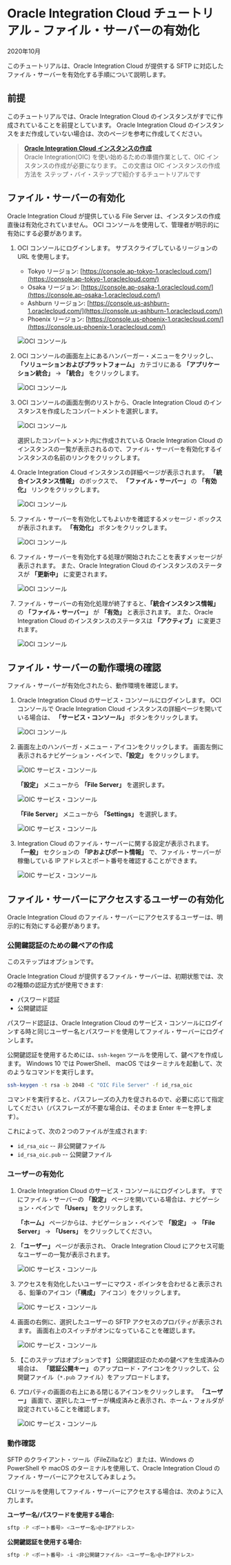 # Oracle Integration Cloud チュートリアル - ファイル・サーバーの有効化

2020年10月

このチュートリアルは、Oracle Integration Cloud が提供する SFTP に対応したファイル・サーバーを有効化する手順について説明します。

## 前提

このチュートリアルでは、Oracle Integration Cloud のインスタンスがすでに作成されていることを前提としています。
Oracle Integration Cloud のインスタンスをまだ作成していない場合は、次のページを参考に作成してください。

> **[Oracle Integration Cloud インスタンスの作成](https://community.oracle.com/docs/DOC-1037470)**  
> Oracle Integration(OIC) を使い始めるための準備作業として、OIC インスタンスの作成が必要になります。
> この文書は OIC インスタンスの作成方法を ステップ・バイ・ステップで紹介するチュートリアルです

## ファイル・サーバーの有効化

Oracle Integration Cloud が提供している File Server は、インスタンスの作成直後は有効化されていません。
OCI コンソールを使用して、管理者が明示的に有効にする必要があります。

1.  OCI コンソールにログインします。
    サブスクライブしているリージョンの URL を使用します。

    - Tokyo リージョン: [https://console.ap-tokyo-1.oraclecloud.com/](https://console.ap-tokyo-1.oraclecloud.com/)
    - Osaka リージョン: [https://console.ap-osaka-1.oraclecloud.com/](https://console.ap-osaka-1.oraclecloud.com/)
    - Ashburn リージョン: [https://console.us-ashburn-1.oraclecloud.com/](https://console.us-ashburn-1.oraclecloud.com/)
    - Phoenix リージョン: [https://console.us-phoenix-1.oraclecloud.com/](https://console.us-phoenix-1.oraclecloud.com/)

    ![OCI コンソール](images/ss001.png)

1.  OCI コンソールの画面左上にあるハンバーガー・メニューをクリックし、 **「ソリューションおよびプラットフォーム」** カテゴリにある **「アプリケーション統合」** → **「統合」** をクリックします。

    ![OCI コンソール](images/ss002.png)

1.  OCI コンソールの画面左側のリストから、Oracle Integration Cloud のインスタンスを作成したコンパートメントを選択します。

    ![OCI コンソール](images/ss003.png)

    選択したコンパートメント内に作成されている Oracle Integration Cloud のインスタンスの一覧が表示されるので、ファイル・サーバーを有効化するインスタンスの名前のリンクをクリックします。

1.  Oracle Integration Cloud インスタンスの詳細ページが表示されます。
    **「統合インスタンス情報」** のボックスで、 **「ファイル・サーバー」** の **「有効化」** リンクをクリックします。

    ![OCI コンソール](images/ss004.png)

1.  ファイル・サーバーを有効化してもよいかを確認するメッセージ・ボックスが表示されます。
    **「有効化」** ボタンをクリックします。

    ![OCI コンソール](images/ss006.png)

1.  ファイル・サーバーを有効化する処理が開始されたことを表すメッセージが表示されます。
    また、Oracle Integration Cloud のインスタンスのステータスが **「更新中」** に変更されます。

    ![OCI コンソール](images/ss007.png)

1.  ファイル・サーバーの有効化処理が終了すると、**「統合インスタンス情報」** の **「ファイル・サーバー」** が **「有効」** と表示されます。
    また、Oracle Integration Cloud のインスタンスのステータスは **「アクティブ」** に変更されます。

    ![OCI コンソール](images/ss011.png)

## ファイル・サーバーの動作環境の確認

ファイル・サーバーが有効化されたら、動作環境を確認します。

1.  Oracle Integration Cloud のサービス・コンソールにログインします。
    OCI コンソールで Oracle Integration Cloud インスタンスの詳細ページを開いている場合は、 **「サービス・コンソール」** ボタンをクリックします。

    ![OCI コンソール](images/ss022.png)

1.  画面左上のハンバーガ・メニュー・アイコンをクリックします。
    画面左側に表示されるナビゲーション・ペインで、**「設定」** をクリックします。

    ![OIC サービス・コンソール](images/ss013.png)

    **「設定」** メニューから **「File Server」** を選択します。

    ![OIC サービス・コンソール](images/ss014.png)

    **「File Server」** メニューから **「Settings」** を選択します。

    ![OIC サービス・コンソール](images/ss015.png)

1.  Integration Cloud のファイル・サーバーに関する設定が表示されます。
    **「一般」** セクションの **「IPおよびポート情報」** で、ファイル・サーバーが稼働している IP アドレスとポート番号を確認することができます。

    ![OIC サービス・コンソール](images/ss016.png)

## ファイル・サーバーにアクセスするユーザーの有効化

Oracle Integration Cloud のファイル・サーバーにアクセスするユーザーは、明示的に有効にする必要があります。

### 公開鍵認証のための鍵ペアの作成

このステップはオプションです。

Oracle Integration Cloud が提供するファイル・サーバーは、初期状態では、次の2種類の認証方式が使用できます:

- パスワード認証
- 公開鍵認証

パスワード認証は、Oracle Integration Cloud のサービス・コンソールにログインする時と同じユーザー名とパスワードを使用してファイル・サーバーにログインします。

公開鍵認証を使用するためには、`ssh-kegen` ツールを使用して、鍵ペアを作成します。
Windows 10 では PowerShell、 macOS ではターミナルを起動して、次のようなコマンドを実行します。

```sh
ssh-keygen -t rsa -b 2048 -C "OIC File Server" -f id_rsa_oic
```

コマンドを実行すると、パスフレーズの入力を促されるので、必要に応じて指定してください（パスフレーズが不要な場合は、そのまま Enter キーを押します）。

これによって、次の２つのファイルが生成されます:

- `id_rsa_oic` -- 非公開鍵ファイル
- `id_rsa_oic.pub` -- 公開鍵ファイル

### ユーザーの有効化

1.  Oracle Integration Cloud のサービス・コンソールにログインします。
    すでにファイル・サーバーの **「設定」** ページを開いている場合は、ナビゲーション・ペインで **「Users」** をクリックします。

    **「ホーム」** ページからは、ナビゲーション・ペインで **「設定」** → **「File Server」** → **「Users」** をクリックしてください。

1.  **「ユーザー」** ページが表示され、 Oracle Integration Cloud にアクセス可能なユーザーの一覧が表示されます。

    ![OIC サービス・コンソール](images/ss017.png)

1.  アクセスを有効化したいユーザーにマウス・ポインタを合わせると表示される、鉛筆のアイコン（**「構成」** アイコン）をクリックします。

    ![OIC サービス・コンソール](images/ss018.png)

1.  画面の右側に、選択したユーザーの SFTP アクセスのプロパティが表示されます。
    画面右上のスイッチがオンになっていることを確認します。

    ![OIC サービス・コンソール](images/ss019.png)

1.  【このステップはオプションです】 公開鍵認証のための鍵ペアを生成済みの場合は、 **「認証公開キー」** のアップロード・アイコンをクリックして、公開鍵ファイル（`*.pub` ファイル）をアップロードします。

1.  プロパティの画面の右上にある閉じるアイコンをクリックします。
    **「ユーザー」** 画面で、選択したユーザーが構成済みと表示され、ホーム・フォルダが設定されていることを確認します。

    ![OIC サービス・コンソール](images/ss020.png)

### 動作確認

SFTP のクライアント・ツール（FileZillaなど）または、Windows の PowerShell や macOS のターミナルを使用して、Oracle Integration Cloud のファイル・サーバーにアクセスしてみましょう。

CLI ツールを使用してファイル・サーバーにアクセスする場合は、次のように入力します。

**ユーザー名/パスワードを使用する場合:**

```sh
sftp -P <ポート番号> <ユーザー名>@<IPアドレス>
```

**公開鍵認証を使用する場合:**

```sh
sftp -P <ポート番号> -i <非公開鍵ファイル> <ユーザー名>@<IPアドレス>
```
